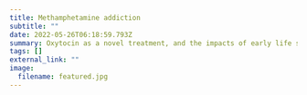 ```yaml
---
title: Methamphetamine addiction
subtitle: ""
date: 2022-05-26T06:18:59.793Z
summary: Oxytocin as a novel treatment, and the impacts of early life stress
tags: []
external_link: ""
image:
  filename: featured.jpg
---
```

